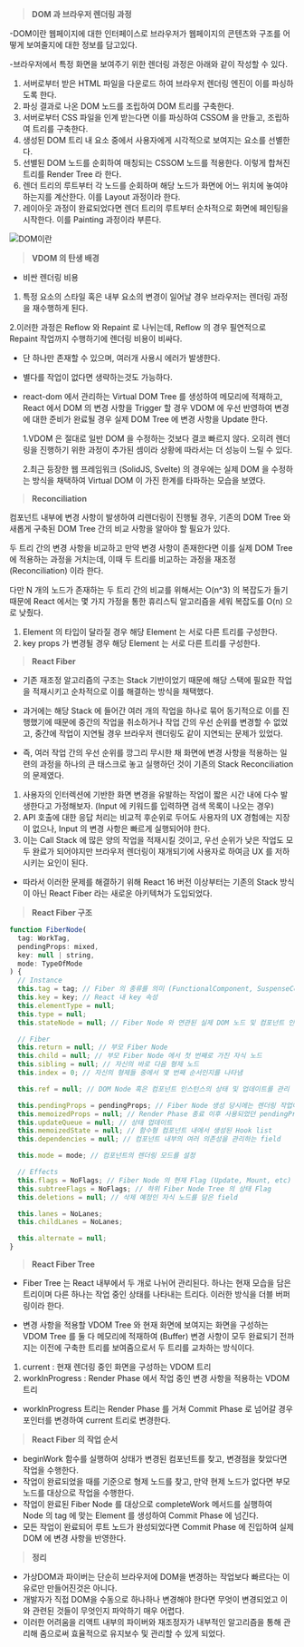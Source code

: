 > **DOM 과 브라우저 렌더링 과정**

-DOM이란 웹페이지에 대한 인터페이스로 브라우저가 웹페이지의 콘텐츠와 구조를 어떻게 보여줄지에 대한 정보를 담고있다.

-브라우저에서 특정 화면을 보여주기 위한 렌더링 과정은 아래와 같이 작성할 수 있다.

1. 서버로부터 받은 HTML 파일을 다운로드 하여 브라우저 렌더링 엔진이 이를 파싱하도록 한다.
2. 파싱 결과로 나온 DOM 노드를 조립하여 DOM 트리를 구축한다.
3. 서버로부터 CSS 파일을 인계 받는다면 이를 파싱하여 CSSOM 을 만들고, 조립하여 트리를 구축한다.
4. 생성된 DOM 트리 내 요소 중에서 사용자에게 시각적으로 보여지는 요소를 선별한다.
5. 선별된 DOM 노드를 순회하여 매칭되는 CSSOM 노드를 적용한다. 이렇게 합쳐진 트리를 Render Tree 라 한다.
6. 렌더 트리의 루트부터 각 노드를 순회하며 해당 노드가 화면에 어느 위치에 놓여야 하는지를 계산한다. 이를 Layout 과정이라 한다.
7. 레이아웃 과정이 완료되었다면 렌더 트리의 루트부터 순차적으로 화면에 페인팅을 시작한다. 이를 Painting 과정이라 부른다.

![DOM이란](https://velog.velcdn.com/images%2Fmollog%2Fpost%2F081acd18-d05d-4575-b0c7-24f89cfd28ae%2Fimage.png)

> **VDOM 의 탄생 배경**

- 비싼 렌더링 비용

1. 특정 요소의 스타일 혹은 내부 요소의 변경이 일어날 경우 브라우저는 렌더링 과정을 재수행하게 된다.

2.이러한 과정은 Reflow 와 Repaint 로 나뉘는데, Reflow 의 경우 필연적으로 Repaint 작업까지 수행하기에 렌더링 비용이 비싸다.

- 단 하나만 존재할 수 있으며, 여러개 사용시 에러가 발생한다.
- 별다를 작업이 없다면 생략하는것도 가능하다.

- react-dom 에서 관리하는 Virtual DOM Tree 를 생성하여 메모리에 적재하고, React 에서 DOM 의 변경 사항을 Trigger 할 경우 VDOM 에 우선 반영하여 변경에 대한 준비가 완료될 경우 실제 DOM Tree 에 변경 사항을 Update 한다.

  1.VDOM 은 절대로 일반 DOM 을 수정하는 것보다 결코 빠르지 않다. 오히려 렌더링을 진행하기 위한 과정이 추가된 셈이라 상황에 따라서는 더 성능이 느릴 수 있다.

  2.최근 등장한 웹 프레임워크 (SolidJS, Svelte) 의 경우에는 실제 DOM 을 수정하는 방식을 채택하여 Virtual DOM 이 가진 한계를 타파하는 모습을 보였다.

> **Reconciliation**

컴포넌트 내부에 변경 사항이 발생하여 리렌더링이 진행될 경우, 기존의 DOM Tree 와 새롭게 구축된 DOM Tree 간의 비교 사항을 알아야 할 필요가 있다.

두 트리 간의 변경 사항을 비교하고 만약 변경 사항이 존재한다면 이를 실제 DOM Tree 에 적용하는 과정을 거치는데, 이때 두 트리를 비교하는 과정을 재조정 (Reconciliation) 이라 한다.

다만 N 개의 노드가 존재하는 두 트리 간의 비교를 위해서는 O(n^3) 의 복잡도가 들기 때문에 React 에서는 몇 가지 가정을 통한 휴리스틱 알고리즘을 세워 복잡도를 O(n) 으로 낮췄다.

1. Element 의 타입이 달라질 경우 해당 Element 는 서로 다른 트리를 구성한다.
2. key props 가 변경될 경우 해당 Element 는 서로 다른 트리를 구성한다.

> **React Fiber**

- 기존 재조정 알고리즘의 구조는 Stack 기반이었기 때문에 해당 스택에 필요한 작업을 적재시키고 순차적으로 이를 해결하는 방식을 채택했다.

- 과거에는 해당 Stack 에 들어간 여러 개의 작업을 하나로 묶어 동기적으로 이를 진행했기에 때문에 중간의 작업을 취소하거나 작업 간의 우선 순위를 변경할 수 없었고, 중간에 작업이 지연될 경우 브라우저 렌더링도 같이 지연되는 문제가 있었다.

- 즉, 여러 작업 간의 우선 순위를 깡그리 무시한 채 화면에 변경 사항을 적용하는 일련의 과정을 하나의 큰 태스크로 놓고 실행하던 것이 기존의 Stack Reconciliation 의 문제였다.

1. 사용자의 인터렉션에 기반한 화면 변경을 유발하는 작업이 짧은 시간 내에 다수 발생한다고 가정해보자. (Input 에 키워드를 입력하면 검색 목록이 나오는 경우)
2. API 호출에 대한 응답 처리는 비교적 후순위로 두어도 사용자의 UX 경험에는 지장이 없으나, Input 의 변경 사항은 빠르게 실행되어야 한다.
3. 이는 Call Stack 에 많은 양의 작업을 적재시킬 것이고, 우선 순위가 낮은 작업도 모두 완료가 되어야지만 브라우저 렌더링이 재개되기에 사용자로 하여금 UX 를 저하시키는 요인이 된다.

- 따라서 이러한 문제를 해결하기 위해 React 16 버전 이상부터는 기존의 Stack 방식이 아닌 React Fiber 라는 새로운 아키텍쳐가 도입되었다.

> **React Fiber 구조**

```jsx
function FiberNode(
  tag: WorkTag,
  pendingProps: mixed,
  key: null | string,
  mode: TypeOfMode
) {
  // Instance
  this.tag = tag; // Fiber 의 종류를 의미 (FunctionalComponent, SuspenseComponent 등)
  this.key = key; // React 내 key 속성
  this.elementType = null;
  this.type = null;
  this.stateNode = null; // Fiber Node 와 연관된 실제 DOM 노드 및 컴포넌트 인스턴스 (클래스 컴포넌트일 경우) 를 의미

  // Fiber
  this.return = null; // 부모 Fiber Node
  this.child = null; // 부모 Fiber Node 에서 첫 번째로 가진 자식 노드
  this.sibling = null; // 자신의 바로 다음 형제 노드
  this.index = 0; // 자신의 형제들 중에서 몇 번째 순서인지를 나타냄

  this.ref = null; // DOM Node 혹은 컴포넌트 인스턴스의 상태 및 업데이트를 관리

  this.pendingProps = pendingProps; // Fiber Node 생성 당시에는 렌더링 작업이 종료되지 않았으므로 인계 받은 props 를 pendingProps 으로 관리.
  this.memoizedProps = null; // Render Phase 종료 이후 사용되었던 pendingProps 를 보관
  this.updateQueue = null; // 상태 업데이트
  this.memoizedState = null; // 함수형 컴포넌트 내에서 생성된 Hook list
  this.dependencies = null; // 컴포넌트 내부의 여러 의존성을 관리하는 field

  this.mode = mode; // 컴포넌트의 렌더링 모드를 설정

  // Effects
  this.flags = NoFlags; // Fiber Node 의 현재 Flag (Update, Mount, etc)
  this.subtreeFlags = NoFlags; // 하위 Fiber Node Tree 의 상태 Flag
  this.deletions = null; // 삭제 예정인 자식 노드를 담은 field

  this.lanes = NoLanes;
  this.childLanes = NoLanes;

  this.alternate = null;
}
```

> **React Fiber Tree**

- Fiber Tree 는 React 내부에서 두 개로 나뉘어 관리된다. 하나는 현재 모습을 담은 트리이며 다른 하나는 작업 중인 상태를 나타내는 트리다. 이러한 방식을 더블 버퍼링이라 한다.

- 변경 사항을 적용할 VDOM Tree 와 현재 화면에 보여지는 화면을 구성하는 VDOM Tree 를 둘 다 메모리에 적재하여 (Buffer) 변경 사항이 모두 완료되기 전까지는 이전에 구축한 트리를 보여줌으로서 두 트리를 교차하는 방식이다.

1. current : 현재 렌더링 중인 화면을 구성하는 VDOM 트리
2. workInProgress : Render Phase 에서 작업 중인 변경 사항을 적용하는 VDOM 트리

- workInProgress 트리는 Render Phase 를 거쳐 Commit Phase 로 넘어갈 경우 포인터를 변경하여 current 트리로 변경한다.

> **React Fiber 의 작업 순서**

- beginWork 함수를 실행하여 상태가 변경된 컴포넌트를 찾고, 변경점을 찾았다면 작업을 수행한다.
- 작업이 완료되었을 때를 기준으로 형제 노드를 찾고, 만약 현제 노드가 없다면 부모 노드를 대상으로 작업을 수행한다.
- 작업이 완료된 Fiber Node 를 대상으로 completeWork 메서드를 실행하여 Node 의 tag 에 맞는 Element 를 생성하여 Commit Phase 에 넘긴다.
- 모든 작업이 완료되어 루트 노드가 완성되었다면 Commit Phase 에 진입하여 실제 DOM 에 변경 사항을 반영한다.

> **정리**

- 가상DOM과 파이버는 단순히 브라우저에 DOM을 변경하는 작업보다 빠르다는 이유로만 만들어진것은 아니다.
- 개발자가 직접 DOM을 수동으로 하나하나 변경해야 한다면 무엇이 변경되었고 이와 관련된 것들이 무엇인지 파악하기 매우 어렵다.
- 이러한 어려움을 리액트 내부의 파이버와 재조정자가 내부적인 알고리즘을 통해 관리해 줌으로써 효율적으로 유지보수 및 관리할 수 있게 되었다.
